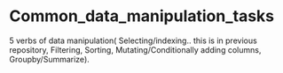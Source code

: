 # Common_data_manipulation_tasks
5 verbs of data manipulation( Selecting/indexing.. this is in previous repository, Filtering, Sorting, Mutating/Conditionally adding columns, Groupby/Summarize).
